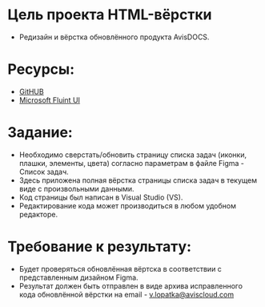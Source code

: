 # Цель проекта HTML-вёрстки
* Редизайн и вёрстка обновлённого продукта AvisDOCS.
# Ресурсы:
* [GitHUB](https://github.com/aviscloud2020/mvc-for-testing)
* [Microsoft Fluint UI](https://developer.microsoft.com/ru-ru/fluentui#/controls/web)
# Задание:
* Необходимо сверстать/обновить страницу списка задач (иконки, плашки, элементы, цвета) согласно параметрам в файле Figma - Список задач.
* Здесь приложена полная вёрстка страницы списка задач в текущем виде с произвольными данными.
* Код страницы был написан в Visual Studio (VS).
* Редактирование кода может производиться в любом удобном редакторе.
# Требование к результату:
* Будет проверяться обновлённая вёртска в соответствии с представленным дизайном Figma.
* Результат должен быть отправлен в виде архива исправленного кода обновлённой вёрстки на email - [v.lopatka@aviscloud.com](v.lopatka@aviscloud.com)
